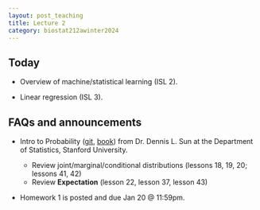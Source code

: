 ```yaml
---
layout: post_teaching
title: Lecture 2
category: biostat212awinter2024
---
```


## Today

* Overview of machine/statistical learning (ISL 2).

* Linear regression (ISL 3).

## FAQs and announcements

* Intro to Probability ([git](https://github.com/dlsun/probability), [book](https://dlsun.github.io/probability/)) from Dr. Dennis L. Sun at the Department of Statistics, Stanford University. 
	* Review joint/marginal/conditional distributions (lessons 18, 19, 20; lessons 41, 42)
	* Review **Expectation** (lesson 22, lesson 37, lesson 43)


* Homework 1 is posted and due Jan 20 @ 11:59pm.
